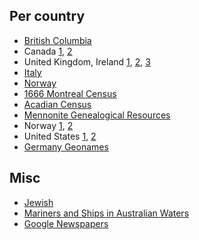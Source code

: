 
## Per country

* [British Columbia](http://www.vpl.ca/bccd/index.php)
* Canada [1](http://automatedgenealogy.com/), [2](http://www.canadagenweb.org/)
* United Kingdom, Ireland [1](http://www.freebmd.org.uk/), [2](http://www.freecen.org.uk/), [3](http://www.genuki.org.uk/)
* [Italy](http://italiangen.org/)
* [Norway](http://www.dokpro.uio.no/rygh_ng/rygh_form.html)
* [1666 Montreal Census](http://www.myerchin.org/1666MontrealCensus.html)
* [Acadian Census](http://www.acadian-home.org/census1708.html)
* [Mennonite Genealogical Resources](http://www.mennonitegenealogy.com)
* Norway [1](http://arkivverket.no/Digitalarkivet), [2](http://www.dokpro.uio.no/rygh_ng/rygh_form.html)
* United States [1](http://www.usgenweb.org/), [2](http://www.libertyellisfoundation.org/passenger)
* [Germany Geonames](http://christoph.stoepel.net/geogen/en/Default.aspx)

## Misc

* [Jewish](http://www.jewishgen.org/)
* [Mariners and Ships in Australian Waters](http://mariners.records.nsw.gov.au/shipdate_2.htm)
* [Google Newspapers](http://news.google.com/newspapers)
